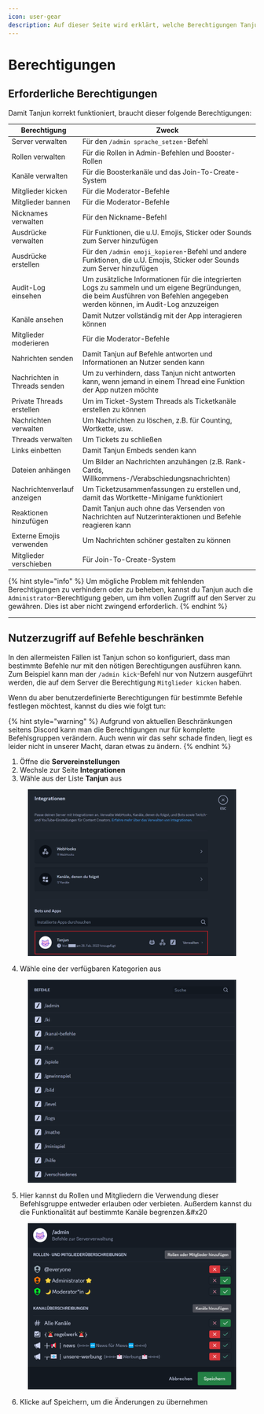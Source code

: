 ```yaml
---
icon: user-gear
description: Auf dieser Seite wird erklärt, welche Berechtigungen Tanjun auf dem Server braucht.
---
```


# Berechtigungen

## Erforderliche Berechtigungen

Damit Tanjun korrekt funktioniert, braucht dieser folgende Berechtigungen:

| Berechtigung                  | Zweck                                                                                                                                                                          |
| ----------------------------- | ------------------------------------------------------------------------------------------------------------------------------------------------------------------------------ |
| Server verwalten              | Für den `/admin sprache_setzen`-Befehl                                                                                                                                         |
| Rollen verwalten              | Für die Rollen in Admin-Befehlen und Booster-Rollen                                                                                                                            |
| Kanäle verwalten              | Für die Boosterkanäle und das Join-To-Create-System                                                                                                                            |
| Mitglieder kicken             | Für die Moderator-Befehle                                                                                                                                                      |
| Mitglieder bannen             | Für die Moderator-Befehle                                                                                                                                                      |
| Nicknames verwalten           | Für den Nickname-Befehl                                                                                                                                                        |
| Ausdrücke verwalten           | Für Funktionen, die u.U. Emojis, Sticker oder Sounds zum Server hinzufügen                                                                     |
| Ausdrücke erstellen           | Für den `/admin emoji_kopieren`-Befehl und andere Funktionen, die u.U. Emojis, Sticker oder Sounds zum Server hinzufügen                       |
| Audit-Log einsehen            | Um zusätzliche Informationen für die integrierten Logs zu sammeln und um eigene Begründungen, die beim Ausführen von Befehlen angegeben werden können, im Audit-Log anzuzeigen |
| Kanäle ansehen                | Damit Nutzer vollständig mit der App interagieren können                                                                                                                       |
| Mitglieder moderieren         | Für die Moderator-Befehle                                                                                                                                                      |
| Nahrichten senden             | Damit Tanjun auf Befehle antworten und Informationen an Nutzer senden kann                                                                                                     |
| Nachrichten in Threads senden | Um zu verhindern, dass Tanjun nicht antworten kann, wenn jemand in einem Thread eine Funktion der App nutzen möchte                                                            |
| Private Threads erstellen     | Um im Ticket-System Threads als Ticketkanäle erstellen zu können                                                                                                               |
| Nachrichten verwalten         | Um Nachrichten zu löschen, z.B. für Counting, Wortkette, usw.                                                                  |
| Threads verwalten             | Um Tickets zu schließen                                                                                                                                                        |
| Links einbetten               | Damit Tanjun Embeds senden kann                                                                                                                                                |
| Dateien anhängen              | Um Bilder an Nachrichten anzuhängen (z.B. Rank-Cards, Willkommens-/Verabschiedungsnachrichten)                              |
| Nachrichtenverlauf anzeigen   | Um Ticketzusammenfassungen zu erstellen und, damit das Wortkette-Minigame funktioniert                                                                                         |
| Reaktionen hinzufügen         | Damit Tanjun auch ohne das Versenden von Nachrichten auf Nutzerinteraktionen und Befehle reagieren kann                                                                        |
| Externe Emojis verwenden      | Um Nachrichten schöner gestalten zu können                                                                                                                                     |
| Mitglieder verschieben        | Für Join-To-Create-System                                                                                                                                                      |

{% hint style="info" %}
Um mögliche Problem mit fehlenden Berechtigungen zu verhindern oder zu beheben, kannst du Tanjun auch die `Administrator`-Berechtigung geben, um ihm vollen Zugriff auf den Server zu gewähren. Dies ist aber nicht zwingend erforderlich.
{% endhint %}

***

## Nutzerzugriff auf Befehle beschränken

In den allermeisten Fällen ist Tanjun schon so konfiguriert, dass man bestimmte Befehle nur mit den nötigen Berechtigungen ausführen kann. Zum Beispiel kann man der `/admin kick`-Befehl nur von Nutzern ausgeführt werden, die auf dem Server die Berechtigung `Mitglieder kicken` haben.

Wenn du aber benutzerdefinierte Berechtigungen für bestimmte Befehle festlegen möchtest, kannst du dies wie folgt tun:

{% hint style="warning" %}
Aufgrund von aktuellen Beschränkungen seitens Discord kann man die Berechtigungen nur für komplette Befehlsgruppen verändern. Auch wenn wir das sehr schade finden, liegt es leider nicht in unserer Macht, daran etwas zu ändern.
{% endhint %}

1. Öffne die **Servereinstellungen**
2. Wechsle zur Seite **Integrationen**
3. Wähle aus der Liste **Tanjun** aus

<figure><img src="../.gitbook/assets/server-settings-integrations-tanjun.png" alt="" width="563"><figcaption></figcaption></figure>

4. Wähle eine der verfügbaren Kategorien aus

<figure><img src="../.gitbook/assets/server-settings-integrations-permission-select.png" alt="" width="563"><figcaption></figcaption></figure>

5. Hier kannst du Rollen und Mitgliedern die Verwendung dieser Befehlsgruppe entweder erlauben oder verbieten. Außerdem kannst du die Funktionalität auf bestimmte Kanäle begrenzen.&#x20

<figure><img src="../.gitbook/assets/server-settings-integrations-perms-detail.png" alt="" width="563"><figcaption></figcaption></figure>

6. Klicke auf Speichern, um die Änderungen zu übernehmen

